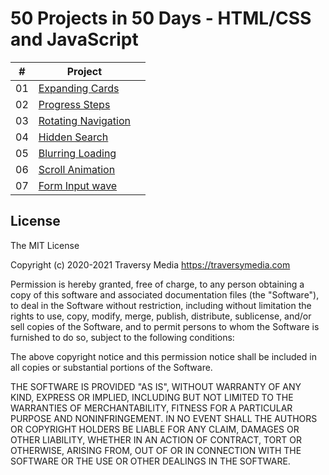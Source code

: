 # 50 Projects in 50 Days - HTML/CSS and JavaScript

|  #  | Project                                                                                                                     |                                                             |
| :-: | --------------------------------------------------------------------------------------------------------------------------- | --------------------------------------------------------------------------------- |
| 01  | [Expanding Cards](https://github.com/R-Berrocal/50-projects-in-50-days/tree/main/expanding-cards)             | 
| 02  | [Progress Steps](https://github.com/R-Berrocal/50-projects-in-50-days/tree/main/progress-steps)              |
| 03  | [Rotating Navigation](https://github.com/R-Berrocal/50-projects-in-50-days/tree/main/rotating-nav-animation)              |
| 04  | [Hidden Search](https://github.com/R-Berrocal/50-projects-in-50-days/tree/main/hidden-search)              |
| 05  | [Blurring Loading](https://github.com/R-Berrocal/50-projects-in-50-days/tree/main/blurry-loading)              |
| 06  | [Scroll Animation](https://github.com/R-Berrocal/50-projects-in-50-days/tree/main/scroll-animation)              |
| 07  | [Form Input wave](https://github.com/R-Berrocal/50-projects-in-50-days/tree/main/form-input-wave)              |


## License

The MIT License

Copyright (c) 2020-2021 Traversy Media https://traversymedia.com

Permission is hereby granted, free of charge, to any person obtaining a copy
of this software and associated documentation files (the "Software"), to deal
in the Software without restriction, including without limitation the rights
to use, copy, modify, merge, publish, distribute, sublicense, and/or sell
copies of the Software, and to permit persons to whom the Software is
furnished to do so, subject to the following conditions:

The above copyright notice and this permission notice shall be included in
all copies or substantial portions of the Software.

THE SOFTWARE IS PROVIDED "AS IS", WITHOUT WARRANTY OF ANY KIND, EXPRESS OR
IMPLIED, INCLUDING BUT NOT LIMITED TO THE WARRANTIES OF MERCHANTABILITY,
FITNESS FOR A PARTICULAR PURPOSE AND NONINFRINGEMENT. IN NO EVENT SHALL THE
AUTHORS OR COPYRIGHT HOLDERS BE LIABLE FOR ANY CLAIM, DAMAGES OR OTHER
LIABILITY, WHETHER IN AN ACTION OF CONTRACT, TORT OR OTHERWISE, ARISING FROM,
OUT OF OR IN CONNECTION WITH THE SOFTWARE OR THE USE OR OTHER DEALINGS IN
THE SOFTWARE.